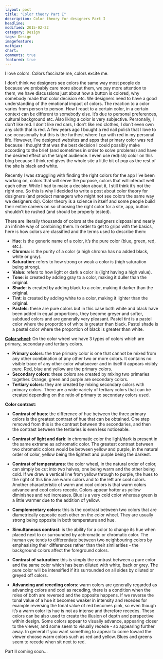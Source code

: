 ```yaml
---
layout: post
title: "Color theory Part I"
description: Color theory for designers Part I
headline:
modified: 2015-02-22
category: Design
tags: Design
imagefeature:
mathjax:
chart:
comments: true
featured: true
---
```


I love colors. Colors fascinate me, colors excite me.

I don’t think we designers see colors the same way most people do because we probably care more about them, we pay more attention to them, we have discussions just about how a button is colored, why somebody made that color decision etc. We designers need to have a good understanding of the emotional impact of colors. The reaction to a color varies from person to person. How I react to a certain color, in a certain context can be different to somebody else. It’s due to personal preferences, cultural background etc. Also liking a color is very subjective. Personally, I don’t like red. I don’t like red cars, I don’t like red clothes, I don’t even own any cloth that is red. A few years ago I bought a red nail polish that I love to use occasionally but this is the furthest where I go with red in my personal life. However, I’ve designed websites and apps that primary color was red because I thought that was the best decision I could possibly make according to the brief (and sometimes in order to solve problems) and have the desired effect on the target audience. I even use red(ish) color on this blog because I think red gives the whole site a little bit of pop as the rest of the site is black and white.

Recently I was struggling with finding the right colors for the app I’ve been working on, colors that will serve the purpose, colors that will interact well each other. While I had to make a decision about it, I still think it’s not the right one. So this is why I decided to write a post about color theory for designers (and product managers who might not see colors the same way we designers do). Color theory is a science in itself and some people build their entire careers on so choosing the right color for a site, app, button shouldn’t be rushed (and should be properly tested).

There are literally thousands of colors at the designers disposal and nearly an infinite way of combining them. In order to get to grips with the basics, here is how colors are classified and the terms used to describe them:

- **Hue**: is the generic name of a color, it’s the pure color (blue, green, red, etc.).
- **Chroma**: is the purity of a color (a high chroma has no added black, white or gray).
- **Saturation**: refers to how strong or weak a color is (high saturation being strong).
- **Value**: refers to how light or dark a color is (light having a high value).
- **Tone**: is created by adding gray to a color, making it duller than the original.
- **Shade**: is created by adding black to a color, making it darker than the original.
- **Tint**: is created by adding white to a color, making it lighter than the original.
- **Pastels**: these are pure colors but in this case both white and black have been added in equal proportions, they become greyer and softer, subdued colors and are generally very pleasant. Pastel tint is a pastel color where the proportion of white is greater than black. Pastel shade is a pastel color where the proportion of black is greater than white.

**[Color wheel]({{niki.zone}}/images/2015-02-22/colorwheel.png)**: On the color wheel we have 3 types of colors which are primary, secondary and tertiary colors.

- **Primary colors**: the true primary color is one that cannot be mixed from any other combination of any other two or more colors. It contains no visible trace of any other color whatsoever and in itself it appears visibly pure. Red, blue and yellow are the primary colors.
- **Secondary colors**: these colors are created by mixing two primaries together. Orange, green and purple are secondary colors.
- **Tertiary colors**: they are created by mixing secondary colors with primary colors. There are a wide variety of tertiary colors that can be created depending on the ratio of primary to secondary colors used.

**Color contrast**:

- **Contrast of hues**: the difference of hue between the three primary colors is the greatest contrast of hue that can be obtained. One step removed from this is the contrast between the secondaries, and then the contrast between the tertiaries is even less noticeable.

- **Contrast of light and dark**: in chromatic color the light/dark is present in the same extreme as achromatic color. The greatest contrast between two chromatic colors would be between yellow and purple, in the natural order of color, yellow being the lightest and purple being the darkest.

- **Contrast of temperatures**: the color wheel, in the natural order of color, can simply be cut into two halves, one being warm and the other being cold. If we draw a vertical line from yellow through to purple, the hues to the right of this line are warm colors and to the left are cool colors. Another characteristic of warm and cool colors is that warm colors advance and cool colors recede. Colors appear hotter as yellow diminishes and red increases. Blue is a very cold color whereas green is a little warmer due to the addition of yellow.

- **Complementary colors**: this is the contrast between two colors that are diametrically opposite each other on the color wheel. They are usually strong being opposite in both temperature and hue.

- **Simultaneous contrast**: is the ability for a color to change its hue when placed next to or surrounded by achromatic or chromatic color. The human eye tends to differentiate between two neighbouring colors by emphasising their differences rather than their similarities - the background colors affect the foreground colors.

- **Contrast of saturation**: this is simply the contrast between a pure color and the same color which has been diluted with white, back or grey. The pure color will be intensified if it’s surrounded on all sides by diluted or greyed off colors.

- **Advancing and receding colors**: warm colors are generally regarded as advancing colors and cool as receding, there is a condition when the roles of both are reversed and the opposite happens. If we reverse the tonal value of a hue it becomes weaker in intensity and recedes for example reversing the tonal value of red becomes pink, so even though it’s a warm color its hue is not as intense and therefore recedes. These colors can be also used to create the illusion of depth and perspective within design. Some colors appear to visually advance, appearing closer to the viewer, and some seem to visually recede - so appearing further away. In general if you want something to appear to come toward the viewer choose warm colors such as red and yellow. Blues and greens seem to recede when sit next to red.

Part II coming soon...